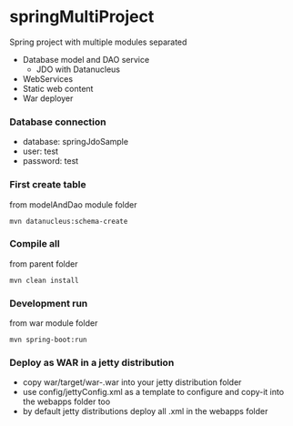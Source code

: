 # springMultiProject
Spring project with multiple modules separated
* Database model and DAO service
  * JDO with Datanucleus
* WebServices
* Static web content
* War deployer

### Database connection
* database: springJdoSample
* user: test
* password: test

### First create table
from modelAndDao module folder
```
mvn datanucleus:schema-create
```

### Compile all
from parent folder
```
mvn clean install
```

### Development run
from war module folder
```
mvn spring-boot:run
```

### Deploy as WAR in a jetty distribution
* copy war/target/war-<version>.war into your jetty distribution folder
* use config/jettyConfig.xml as a template to configure and copy-it into the webapps folder too
* by default jetty distributions deploy all .xml in the webapps folder
